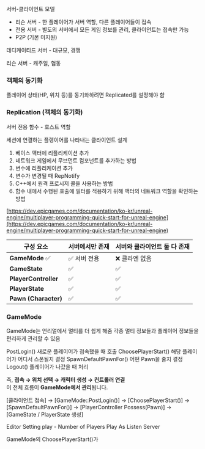 서버-클라이언트 모델

- 리슨 서버 - 한 플레이어가 서버 역할, 다른 플레이어들이 접속
- 전용 서버 - 별도의 서버에서 모든 게임 정보를 관리, 클라이언트는 접속만 가능
- P2P (기본 미지원)

데디케이티드 서버 - 대규모, 경쟁

리슨 서버 - 캐주얼, 협동

### 객체의 동기화

플레이어 상태(HP, 위치 등)를 동기화하려면 Replicated를 설정해야 함

### Replication (객체의 동기화)

서버 전용 함수 - 호스트 역할

세션에 연결하는 플렝이어를 나타내는 클라이언트 설계

1. 베이스 액터에 리플리케이션 추가
2. 네트워크 게임에서 무브먼트 컴포넌트를 추가하는 방법
3. 변수에 리플리케이션 추가
4. 변수가 변경될 때 RepNotify
5. C++에서 원격 프로시저 콜을 사용하는 방법
6. 함수 내에서 수행된 호출에 필터를 적용하기 위해 액터의 네트워크 역할을 확인하는 방법

[https://dev.epicgames.com/documentation/ko-kr/unreal-engine/multiplayer-programming-quick-start-for-unreal-engine](https://dev.epicgames.com/documentation/ko-kr/unreal-engine/multiplayer-programming-quick-start-for-unreal-engine)

| 구성 요소                | 서버에서만 존재 | 서버와 클라이언트 둘 다 존재 |
| -------------------- | -------- | ---------------- |
| **GameMode** ✅       | ✅ 서버 전용  | ❌ 클라엔 없음         |
| **GameState**        | ✅        | ✅                |
| **PlayerController** | ✅        | ✅                |
| **PlayerState**      | ✅        | ✅                |
| **Pawn (Character)** | ✅        | ✅                |
### GameMode
GameMode는 언리얼에서 멀티를 더 쉽게 해줌
각종 멀티 정보들과 플레이어 정보들을 편리하게 관리할 수 있음

PostLogin() 새로운 플레이어가 접속했을 때 호출
ChoosePlayerStart() 해당 플레이어가 어디서 스폰될지 결정
SpawnDefaultPawnFor() 어떤 Pawn을 줄지 결정
Logout() 플레이어가 나갔을 때 처리

즉, **접속 → 위치 선택 → 캐릭터 생성 → 컨트롤러 연결**  
이 전체 흐름이 **GameMode에서 관리**됩니다.

[클라이언트 접속] →
[GameMode::PostLogin()] →
[ChoosePlayerStart()] →
[SpawnDefaultPawnFor()] →
[PlayerController Possess(Pawn)] →
[GameState / PlayerState 생성]

Editor Setting
play - Number of Players
Play As Listen Server

GameMode의 ChoosePlayerStart()가 